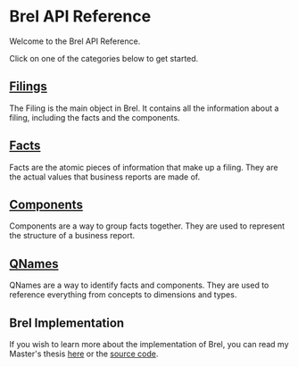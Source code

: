 # Brel API Reference

Welcome to the Brel API Reference.

Click on one of the categories below to get started.

## [Filings](./brel-filings/filings.md)

The Filing is the main object in Brel. It contains all the information about a filing, including the facts and the components.

## [Facts](./facts/facts.md)

Facts are the atomic pieces of information that make up a filing. They are the actual values that business reports are made of.

## [Components](./components/components.md)

Components are a way to group facts together. They are used to represent the structure of a business report.

## [QNames](./qnames/qnames-and-namespace-maps.md)

QNames are a way to identify facts and components. They are used to reference everything from concepts to dimensions and types.

## Brel Implementation

If you wish to learn more about the implementation of Brel, you can read my Master's thesis [here](https://github.com/PapediPoo/Brel/docs/thesis_latex/thesis.pdf) or the [source code](https://github.com/PapediPoo/Brel).